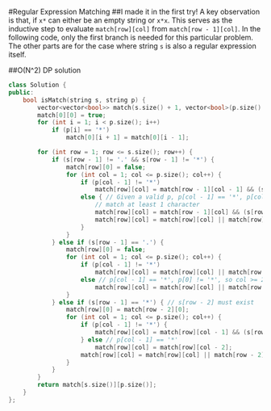 #Regular Expression Matching
##I made it in the first try!
A key observation is that, if `x*` can either be an empty string or `x*x`. This serves as the inductive step to evaluate `match[row][col]` from `match[row - 1][col]`. In the following code, only the first branch is needed for this particular problem. The other parts are for the case where string `s` is also a regular expression itself.

##O(N^2) DP solution
```C++
class Solution {
public:
    bool isMatch(string s, string p) {
        vector<vector<bool>> match(s.size() + 1, vector<bool>(p.size() + 1, false));
        match[0][0] = true;
        for (int i = 1; i < p.size(); i++)
            if (p[i] == '*')
                match[0][i + 1] = match[0][i - 1];

        for (int row = 1; row <= s.size(); row++) {
            if (s[row - 1] != '.' && s[row - 1] != '*') {
                match[row][0] = false;
                for (int col = 1; col <= p.size(); col++) {
                    if (p[col - 1] != '*')
                        match[row][col] = match[row - 1][col - 1] && (s[row - 1] == p[col - 1] || p[col - 1] == '.');
                    else { // Given a valid p, p[col - 1] == '*', p[col - 2] must exist, i.e. col >= 2.
                        // match at least 1 character
                        match[row][col] = match[row - 1][col] && (s[row - 1] == p[col - 2] || p[col - 2] == '.'); 
                        match[row][col] = match[row][col] || match[row][col - 2]; // empty match
                    }
                }
            } else if (s[row - 1] == '.') {
                match[row][0] = false;
                for (int col = 1; col <= p.size(); col++) {
                    if (p[col - 1] != '*')
                        match[row][col] = match[row][col] || match[row - 1][col - 1];
                    else // p[col - 1] == '*', p[0] != '*', so col >= 2
                        match[row][col] = match[row][col] || match[row - 1][col] || match[row][col - 2];
                }
            } else if (s[row - 1] == '*') { // s[row - 2] must exist
                match[row][0] = match[row - 2][0];
                for (int col = 1; col <= p.size(); col++) {
                    if (p[col - 1] != '*') {
                        match[row][col] = match[row][col - 1] && (s[row - 2] == p[col - 1] || p[col - 1] == '.' );
                    } else // p[col - 1] == '*'
                        match[row][col] = match[row][col - 2];
                    match[row][col] = match[row][col] || match[row - 2][col]; // empty match
                }
            }
        }
        return match[s.size()][p.size()];
    }
};
```
